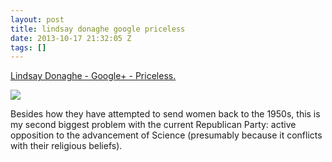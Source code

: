 ```yaml
---
layout: post
title: lindsay donaghe google priceless
date: 2013-10-17 21:32:05 Z
tags: []
---
```

[Lindsay Donaghe - Google+ - Priceless.](https://plus.google.com/103135699585421857716/posts/FPYFMf7BENf)

[![](https://66.media.tumblr.com/98dd0f913943a1770fb6a07a5152be22/tumblr_inline_pk545n3kLP1snpcgy_540.jpg)](https://plus.google.com/103135699585421857716/posts/FPYFMf7BENf)

Besides how they have attempted to send women back to the 1950s, this is my second biggest problem with the current Republican Party: active opposition to the advancement of Science (presumably because it conflicts with their religious beliefs).
